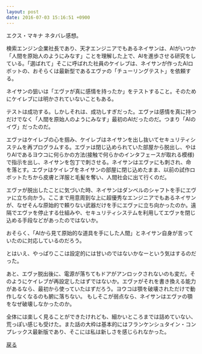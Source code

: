 ```yaml
---
layout: post
date: 2016-07-03 15:16:51 +0900
---
```


エクス・マキナ ネタバレ感想。

検索エンジン企業社長であり、天才エンジニアでもあるネイサンは、AIがいつか「人間を原始人のようにみなす」ことを理解した上で、AIを進歩させる研究をしている。「選ばれて」そこに呼ばれた社員のケイレブは、ネイサンが作ったAIロボットの、おそらくは最新型であるエヴァの「チューリングテスト」を依頼する。

ネイサンの狙いは「エヴァが真に感情を持ったか」をテストすること。そのためにケイレブには明かされていないこともある。

テストは成功する。しかしそれは、成功しすぎだった。エヴァは感情を真に持つだけでなく「人間を原始人のようにみなす」最初のAIだったのだ。つまり「AIのイヴ」だったのだ。

エヴァはケイレブの心を掴み、ケイレブはネイサンを出し抜いてセキュリティシステムを再プログラムする。エヴァは閉じ込められていた部屋から脱出し、やはりAIであるヨウコに何らかの方法(接触で何らかのインタフェースが取れる模様)で指示を出し、ネイサンを包丁で刺させる。ネイサンはエヴァにも刺され、命を落とす。エヴァはケイレブをネイサンの部屋に閉じ込めたまま、以前の試作ロボットたちから皮膚と洋服と毛髪を奪い、人間社会に出て行くのだ。

エヴァが脱出したことに気づいた時、ネイサンはダンベルのシャフトを手にエヴァに立ち向かう。ここまで用意周到な上に超優秀なエンジニアでもあるネイサンが、なぜそんな原始的で頼りない武器だけを手にエヴァに立ち向かったのか。遠隔でエヴァを停止する仕組みや、セキュリティシステムを利用してエヴァを閉じ込める手段などがあったのではないか。

おそらく、「AIから見て原始的な道具を手にした人間」とネイサン自身が言っていたのに対応しているのだろう。

とはいえ、やっぱりここは設定的には甘いのではないかなーという気はするのだった。

あと、エヴァ脱出後に、電源が落ちてもドアがアンロックされないのも変だ。そのようにケイレブが再設定したはずではないか。エヴァがそれを書き換える能力があるなら、最初から使っていたはずだろう。ヨウコは顎を破壊されただけで動作しなくなるのも腑に落ちない。 もしそこが弱点なら、ネイサンはエヴァの顎をなぜ破壊しなかったのか。

全体には楽しく見ることができたけれども、細かいところまでは詰めていない、荒っぽい感じも受けた。また話の大枠は基本的にはフランケンシュタイン・コンプレックス最新版であり、そこには私は新しさを感じられなかった。

[戻る](/movabletype/2016/07/ex-machina.html)





